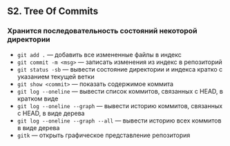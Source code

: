 ## S2. Tree Of Commits
### Хранится последовательность состояний некоторой директории
* `git add .` — добавить все измененные файлы в индекс
* `git commit -m <msg>` — записать изменения из индекс в репозиторий
* `git status -sb` — вывести состояние директории и индекса кратко с указанием текущей ветки
* `git show <commit>` — показать содержимое коммита
* `git log --oneline` — вывести список коммитов, связанных с HEAD, в кратком виде
* `git log --oneline --graph` — вывести историю коммитов, связанных с HEAD, в виде дерева
* `git log --oneline --graph --all` — вывести историю всех коммитов в виде дерева
* `gitk` — открыть графическое представление репозитория